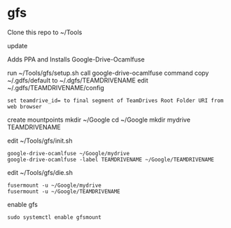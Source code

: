 # gfs

Clone this repo to ~/Tools

update

Adds PPA and Installs Google-Drive-Ocamlfuse

run ~/Tools/gfs/setup.sh
call google-drive-ocamlfuse command
copy ~/.gdfs/default to ~/.dgfs/TEAMDRIVENAME
edit ~/.gdfs/TEAMDRIVENAME/config

    set teamdrive_id= to final segment of TeamDrives Root Folder URI from web browser
    
create mountpoints
mkdir ~/Google
cd ~/Google
mkdir mydrive TEAMDRIVENAME

edit ~/Tools/gfs/init.sh
    
    google-drive-ocamlfuse ~/Google/mydrive
    google-drive-ocamlfuse -label TEAMDRIVENAME ~/Google/TEAMDRIVENAME

edit ~/Tools/gfs/die.sh

    fusermount -u ~/Google/mydrive
    fusermount -u ~/Google/TEAMDRIVENAME

enable gfs 

    sudo systemctl enable gfsmount
